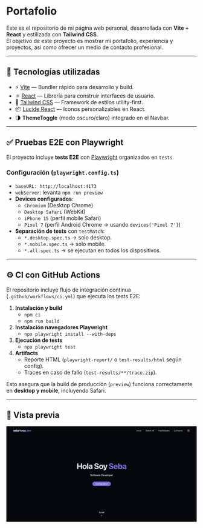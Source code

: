 # Portafolio

Este es el repositorio de mi página web personal, desarrollada con **Vite + React** y estilizada con **Tailwind CSS**.  
El objetivo de este proyecto es mostrar mi portafolio, experiencia y proyectos, así como ofrecer un medio de contacto profesional.

---

## 🚀 Tecnologías utilizadas

- ⚡ [Vite](https://vitejs.dev/) — Bundler rápido para desarrollo y build.
- ⚛️ [React](https://react.dev/) — Librería para construir interfaces de usuario.
- 🎨 [Tailwind CSS](https://tailwindcss.com/) — Framework de estilos utility-first.
- 📦 [Lucide React](https://lucide.dev/) — Iconos personalizables en React.
- 🌗 **ThemeToggle** (modo oscuro/claro) integrado en el Navbar.

---

## ✅ Pruebas E2E con Playwright

El proyecto incluye **tests E2E** con [Playwright](https://playwright.dev/) organizados en `tests`
### Configuración (`playwright.config.ts`)
- `baseURL: http://localhost:4173`  
- `webServer`: levanta `npm run preview`
- **Devices configurados**:
  - `Chromium` (Desktop Chrome)  
  - `Desktop Safari` (WebKit)  
  - `iPhone 15` (perfil mobile Safari)  
  - `Pixel 7` (perfil Android Chrome → usando `devices['Pixel 7']`)  
- **Separación de tests** con `testMatch`:
  - `*.desktop.spec.ts` → solo desktop.  
  - `*.mobile.spec.ts` → solo mobile.  
  - `*.all.spec.ts` → se ejecutan en todos los dispositivos.  

---

## ⚙️ CI con GitHub Actions

El repositorio incluye flujo de integración continua (`.github/workflows/ci.yml`) que ejecuta los tests E2E:

1. **Instalación y build**
   - `npm ci`
   - `npm run build`
2. **Instalación navegadores Playwright**
   - `npx playwright install --with-deps`
3. **Ejecución de tests**
   - `npx playwright test`
4. **Artifacts**
   - Reporte HTML (`playwright-report/` o `test-results/html` según config).  
   - Traces en caso de fallo (`test-results/**/trace.zip`).  

Esto asegura que la build de producción (`preview`) funciona correctamente en **desktop y mobile**, incluyendo Safari.

---

## 📸 Vista previa

![Vista previa](./src/assets/preview.png)
